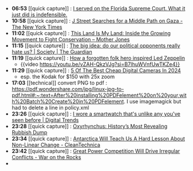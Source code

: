 - **06:53** [[quick capture]] : [I served on the Florida Supreme Court. What it just did is indefensible.](https://slate.com/news-and-politics/2024/04/florida-supreme-court-abortion-ruling-indefensible.html "I served on the Florida Supreme Court. What it just did is indefensible.")
- **10:58** [[quick capture]] : [J Street Searches for a Middle Path on Gaza - The New York Times](https://www.nytimes.com/2024/04/08/us/j-street-lobby-israel-gaza.html "J Street Searches for a Middle Path on Gaza - The New York Times")
- **11:02** [[quick capture]] : [This Land Is My Land: Inside the Growing Movement to Fight Conservation – Mother Jones](https://www.motherjones.com/environment/2024/04/american-stewards-of-liberty-endangered-species-national-parks-byfield-summit/ "This Land Is My Land: Inside the Growing Movement to Fight Conservation – Mother Jones")
- **11:15** [[quick capture]] : [The big idea: do our political opponents really hate us? | Society | The Guardian](https://www.theguardian.com/books/2024/apr/08/the-big-idea-do-our-political-opponents-really-hate-us "The big idea: do our political opponents really hate us? | Society | The Guardian")
- **11:19** [[quick capture]] : [How a forgotten folk hero inspired Led Zeppelin](https://faroutmagazine.co.uk/forgotten-folk-hero-inspired-led-zeppelin/ "How a forgotten folk hero inspired Led Zeppelin")
	- {{video https://youtu.be/vZAH-QkzVJg?si=B7lhuWVnfUwTKZe4}}
- **11:29** [[quick capture]] : [5 Of The Best Cheap Digital Cameras In 2024](https://www.slashgear.com/1553254/best-cheap-digital-cameras/ "5 Of The Best Cheap Digital Cameras In 2024")
	- esp. the Kodak for $150 with 25x zoom
- **17:03** [[technical]] convert PNG to pdf  : https://pdf.wondershare.com/jpg/linux-jpg-to-pdf.html#:~:text=After%20installing%20PDFelement%20on%20your,with%20Batch%20Create%20in%20PDFelement. I use imagemagick but had to delete  a line in policy.xml
- **23:26** [[quick capture]] : [I wore a smartwatch that's unlike any you've seen before | Digital Trends](https://www.digitaltrends.com/mobile/i-wore-xiaomi-watch-s3-smartwatch-unlike-any-you-have-seen/ "I wore a smartwatch that's unlike any you've seen before | Digital Trends")
- **23:28** [[quick capture]] : [Oxyrhynchus: History’s Most Revealing Rubbish Dump](https://www.thecollector.com/oxyrhynchus/ "Oxyrhynchus: History’s Most Revealing Rubbish Dump")
- **23:34** [[quick capture]] : [Antarctica Will Teach Us A Hard Lesson About Non-Linear Change - CleanTechnica](https://cleantechnica.com/2024/04/08/antarctica-will-teach-us-a-hard-lesson-about-non-linear-change/ "Antarctica Will Teach Us A Hard Lesson About Non-Linear Change - CleanTechnica")
- **23:42** [[quick capture]] : [Great Power Competition Will Drive Irregular Conflicts - War on the Rocks](https://warontherocks.com/2024/04/great-power-competition-will-drive-irregular-conflicts/ "Great Power Competition Will Drive Irregular Conflicts - War on the Rocks")
-